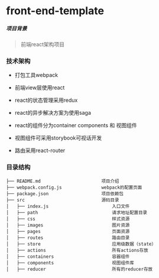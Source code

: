 # front-end-template

##### 项目背景

> 前端react架构项目

### 技术架构

- 打包工具webpack

- 前端view层使用react

- react的状态管理采用redux

- react的异步解决方案为使用saga

- react的组件分为container components 和 视图组件

- 视图组件可采用storybook可视话开发

- 路由采用react-router


### 目录结构

	├── README.md                       项目介绍
	├── webpack.config.js               webpack的配置页面
	├── package.json                    项目依赖包
	├── src                             源码目录    
	│   ├── index.js                        入口文件
	│   ├── path                            请求地址配置目录
	│   ├── css                             样式资源 
	│   ├── images                          图片资源
	│   ├── pages                           页面资源
	│   ├── routes                          路由目录
	│   ├── store                           应用级数据（state）
	│   ├── actions                         所有actions存放
	│   ├── containers                      容器组件
	│   ├── components                      视图组件库           
	│   ├── reducer                         所有的reducer存放


	                                       


